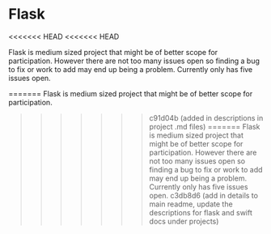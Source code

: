 # Flask
<<<<<<< HEAD
<<<<<<< HEAD

Flask is medium sized project that might be of better scope for participation. However there are not too many issues open so finding a bug to fix or work to add may end up being a problem. Currently only has five issues open. 

=======
Flask is medium sized project that might be of better scope for participation. 
>>>>>>> c91d04b (added in descriptions in project .md files)
=======
Flask is medium sized project that might be of better scope for participation. However there are not too many issues open so finding a bug to fix or work to add may end up being a problem. Currently only has five issues open. 
>>>>>>> c3db8d6 (add in details to main readme, update the descriptions for flask and swift docs under projects)
